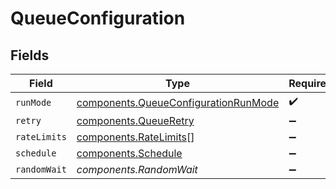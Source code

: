 # QueueConfiguration


## Fields

| Field                                                                                        | Type                                                                                         | Required                                                                                     | Description                                                                                  |
| -------------------------------------------------------------------------------------------- | -------------------------------------------------------------------------------------------- | -------------------------------------------------------------------------------------------- | -------------------------------------------------------------------------------------------- |
| `runMode`                                                                                    | [components.QueueConfigurationRunMode](../../models/components/queueconfigurationrunmode.md) | :heavy_check_mark:                                                                           | N/A                                                                                          |
| `retry`                                                                                      | [components.QueueRetry](../../models/components/queueretry.md)                               | :heavy_minus_sign:                                                                           | N/A                                                                                          |
| `rateLimits`                                                                                 | [components.RateLimits](../../models/components/ratelimits.md)[]                             | :heavy_minus_sign:                                                                           | N/A                                                                                          |
| `schedule`                                                                                   | [components.Schedule](../../models/components/schedule.md)                                   | :heavy_minus_sign:                                                                           | N/A                                                                                          |
| `randomWait`                                                                                 | *components.RandomWait*                                                                      | :heavy_minus_sign:                                                                           | N/A                                                                                          |